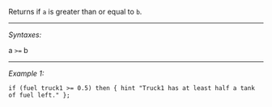 Returns if `a` is greater than or equal to `b`.


---
*Syntaxes:*

a `>=` b

---
*Example 1:*

```sqf
if (fuel truck1 >= 0.5) then { hint "Truck1 has at least half a tank of fuel left." };
```
